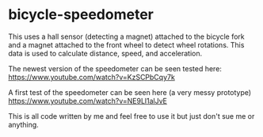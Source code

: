 # bicycle-speedometer

This uses a hall sensor (detecting a magnet) attached to the bicycle fork and a magnet
attached to the front wheel to detect wheel rotations. This data is 
used to calculate distance, speed, and acceleration.


The newest version of the speedometer can be seen tested here: https://www.youtube.com/watch?v=KzSCPbCqy7k

A first test of the speedometer can be seen here (a very messy prototype) https://www.youtube.com/watch?v=NE9Ll1alJvE

This is all code written by me and feel free to use it but just don't sue me or anything.
